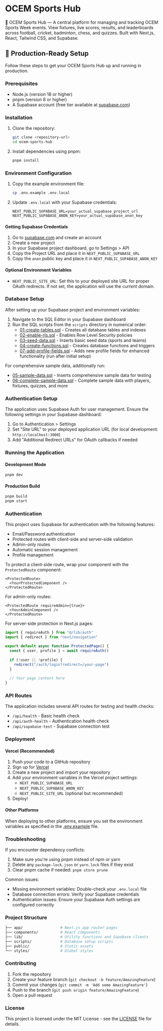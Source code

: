 # OCEM Sports Hub

🏅 OCEM Sports Hub — A central platform for managing and tracking OCEM Sports Week events. View fixtures, live scores, results, and leaderboards across football, cricket, badminton, chess, and quizzes. Built with Next.js, React, Tailwind CSS, and Supabase.

## 🚀 Production-Ready Setup

Follow these steps to get your OCEM Sports Hub up and running in production.

### Prerequisites

- Node.js (version 18 or higher)
- pnpm (version 8 or higher)
- A Supabase account (free tier available at [supabase.com](https://supabase.com/))

### Installation

1. Clone the repository:

   ```bash
   git clone <repository-url>
   cd ocem-sports-hub
   ```

2. Install dependencies using pnpm:

   ```bash
   pnpm install
   ```

### Environment Configuration

1. Copy the example environment file:

   ```bash
   cp .env.example .env.local
   ```

2. Update `.env.local` with your Supabase credentials:

   ```env
   NEXT_PUBLIC_SUPABASE_URL=your_actual_supabase_project_url
   NEXT_PUBLIC_SUPABASE_ANON_KEY=your_actual_supabase_anon_key
   ```

#### Getting Supabase Credentials

1. Go to [supabase.com](https://supabase.com/) and create an account
2. Create a new project
3. In your Supabase project dashboard, go to Settings > API
4. Copy the Project URL and place it in `NEXT_PUBLIC_SUPABASE_URL`
5. Copy the `anon` public key and place it in `NEXT_PUBLIC_SUPABASE_ANON_KEY`

#### Optional Environment Variables

- `NEXT_PUBLIC_SITE_URL`: Set this to your deployed site URL for proper OAuth redirects. If not set, the application will use the current domain.

### Database Setup

After setting up your Supabase project and environment variables:

1. Navigate to the SQL Editor in your Supabase dashboard
2. Run the SQL scripts from the `scripts` directory in numerical order:
   - [01-create-tables.sql](file:///d:/Web%20Codes/Web%20Application/OCEM%20Sports%20Hub/scripts/01-create-tables.sql) - Creates all database tables and indexes
   - [02-enable-rls.sql](file:///d:/Web%20Codes/Web%20Application/OCEM%20Sports%20Hub/scripts/02-enable-rls.sql) - Enables Row Level Security policies
   - [03-seed-data.sql](file:///d:/Web%20Codes/Web%20Application/OCEM%20Sports%20Hub/scripts/03-seed-data.sql) - Inserts basic seed data (sports and teams)
   - [04-create-functions.sql](file:///d:/Web%20Codes/Web%20Application/OCEM%20Sports%20Hub/scripts/04-create-functions.sql) - Creates database functions and triggers
   - [07-add-profile-fields.sql](file:///d:/Web%20Codes/Web%20Application/OCEM%20Sports%20Hub/scripts/07-add-profile-fields.sql) - Adds new profile fields for enhanced functionality (run after initial setup)

For comprehensive sample data, additionally run:

- [05-sample-data.sql](file:///d:/Web%20Codes/Web%20Application/OCEM%20Sports%20Hub/scripts/05-sample-data.sql) - Inserts comprehensive sample data for testing
- [06-complete-sample-data.sql](file:///d:/Web%20Codes/Web%20Application/OCEM%20Sports%20Hub/scripts/06-complete-sample-data.sql) - Complete sample data with players, fixtures, quizzes, and more

### Authentication Setup

The application uses Supabase Auth for user management. Ensure the following settings in your Supabase dashboard:

1. Go to Authentication > Settings
2. Set "Site URL" to your deployed application URL (for local development: `http://localhost:3000`)
3. Add "Additional Redirect URLs" for OAuth callbacks if needed

### Running the Application

#### Development Mode

```bash
pnpm dev
```

#### Production Build

```bash
pnpm build
pnpm start
```

### Authentication

This project uses Supabase for authentication with the following features:

- Email/Password authentication
- Protected routes with client-side and server-side validation
- Admin-only routes
- Automatic session management
- Profile management

To protect a client-side route, wrap your component with the `ProtectedRoute` component:

```tsx
<ProtectedRoute>
  <YourProtectedComponent />
</ProtectedRoute>
```

For admin-only routes:

```tsx
<ProtectedRoute requireAdmin={true}>
  <YourAdminComponent />
</ProtectedRoute>
```

For server-side protection in Next.js pages:

```ts
import { requireAuth } from "@/lib/auth"
import { redirect } from "next/navigation"

export default async function ProtectedPage() {
  const { user, profile } = await requireAuth()
  
  if (!user || !profile) {
    redirect("/auth/login?redirect=/your-page")
  }
  
  // Your page content here
}
```

### API Routes

The application includes several API routes for testing and health checks:

- `/api/health` - Basic health check
- `/api/auth-health` - Authentication health check
- `/api/supabase-test` - Supabase connection test

### Deployment

#### Vercel (Recommended)

1. Push your code to a GitHub repository
2. Sign up for [Vercel](https://vercel.com/)
3. Create a new project and import your repository
4. Add your environment variables in the Vercel project settings:
   - `NEXT_PUBLIC_SUPABASE_URL`
   - `NEXT_PUBLIC_SUPABASE_ANON_KEY`
   - `NEXT_PUBLIC_SITE_URL` (optional but recommended)
5. Deploy!

#### Other Platforms

When deploying to other platforms, ensure you set the environment variables as specified in the [.env.example](file:///d:/Web%20Codes/Web%20Application/OCEM%20Sports%20Hub/.env.example) file.

### Troubleshooting

If you encounter dependency conflicts:

1. Make sure you're using pnpm instead of npm or yarn
2. Delete any `package-lock.json` or `yarn.lock` files if they exist
3. Clear pnpm cache if needed: `pnpm store prune`

Common issues:

- Missing environment variables: Double-check your `.env.local` file
- Database connection errors: Verify your Supabase credentials
- Authentication issues: Ensure your Supabase Auth settings are configured correctly

### Project Structure

```bash
├── app/                 # Next.js app router pages
├── components/          # React components
├── lib/                 # Utility functions and Supabase clients
├── scripts/             # Database setup scripts
├── public/              # Static assets
└── styles/              # Global styles
```

### Contributing

1. Fork the repository
2. Create your feature branch (`git checkout -b feature/AmazingFeature`)
3. Commit your changes (`git commit -m 'Add some AmazingFeature'`)
4. Push to the branch (`git push origin feature/AmazingFeature`)
5. Open a pull request

### License

This project is licensed under the MIT License - see the [LICENSE](file:///d:/Web%20Codes/Web%20Application/OCEM%20Sports%20Hub/LICENSE) file for details.
